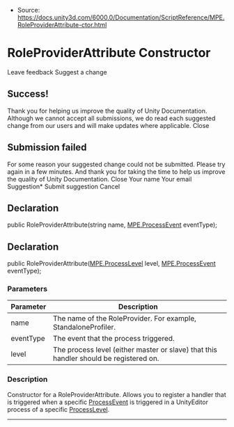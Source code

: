 * Source: https://docs.unity3d.com/6000.0/Documentation/ScriptReference/MPE.RoleProviderAttribute-ctor.html

# RoleProviderAttribute Constructor
Leave feedback
Suggest a change
## Success!
Thank you for helping us improve the quality of Unity Documentation. Although we cannot accept all submissions, we do read each suggested change from our users and will make updates where applicable.
Close
## Submission failed
For some reason your suggested change could not be submitted. Please <a>try again</a> in a few minutes. And thank you for taking the time to help us improve the quality of Unity Documentation.
Close
Your name Your email Suggestion* Submit suggestion
Cancel
## Declaration
public RoleProviderAttribute(string name, [MPE.ProcessEvent](https://docs.unity3d.com/6000.0/Documentation/ScriptReference/MPE.ProcessEvent.html) eventType); 
## Declaration
public RoleProviderAttribute([MPE.ProcessLevel](https://docs.unity3d.com/6000.0/Documentation/ScriptReference/MPE.ProcessLevel.html) level, [MPE.ProcessEvent](https://docs.unity3d.com/6000.0/Documentation/ScriptReference/MPE.ProcessEvent.html) eventType); 
### Parameters
Parameter | Description  
---|---  
name | The name of the RoleProvider. For example, StandaloneProfiler.  
eventType | The event that the process triggered.  
level | The process level (either master or slave) that this handler should be registered on.  
### Description
Constructor for a RoleProviderAttribute. Allows you to register a handler that is triggered when a specific [ProcessEvent](https://docs.unity3d.com/6000.0/Documentation/ScriptReference/MPE.ProcessEvent.html) is triggered in a UnityEditor process of a specific [ProcessLevel](https://docs.unity3d.com/6000.0/Documentation/ScriptReference/MPE.ProcessLevel.html).
* * *
